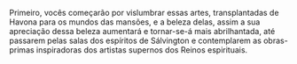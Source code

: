 ﻿Primeiro, vocês começarão por vislumbrar essas artes, transplantadas de Havona para os mundos das mansões, e a beleza delas, assim a sua apreciação dessa beleza aumentará e tornar-se-á mais abrilhantada, até passarem pelas salas dos espíritos de Sálvington e contemplarem as obras-primas inspiradoras dos artistas supernos dos Reinos espirituais.